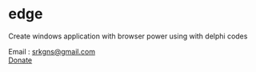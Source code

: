 # edge
Create windows application with browser power using with delphi codes

Email : srkgns@gmail.com <br>
<a href="">Donate</a>
